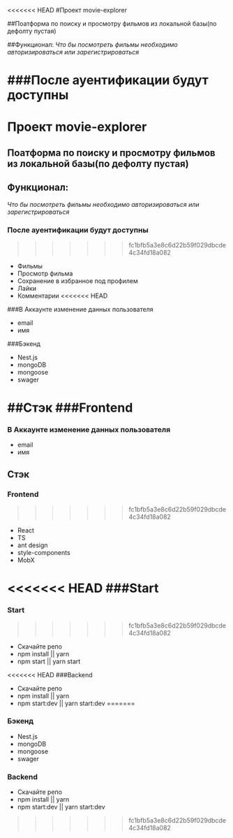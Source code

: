 <<<<<<< HEAD
#Проект movie-explorer

##Поатформа по поиску и просмотру фильмов из локальной базы(по дефолту пустая)

##Функционал:
*Что бы посмотреть фильмы необходимо авторизироваться или зарегистрироваться*

###После ауентификации будут доступны
=======
# Проект movie-explorer

## Поатформа по поиску и просмотру фильмов из локальной базы(по дефолту пустая)

## Функционал:
 *Что бы посмотреть фильмы необходимо авторизироваться или зарегистрироваться*
 
### После ауентификации будут доступны
>>>>>>> fc1bfb5a3e8c6d22b59f029dbcde4c34fd18a082
- Фильмы
- Просмотр фильма
- Сохранение в избранное под профилем
- Лайки
- Комментарии
<<<<<<< HEAD

###В Аккаунте изменение данных пользователя
- email
- имя

###Бэкенд
- Nest.js
- mongoDB
- mongoose
- swager

##Стэк
###Frontend
=======
 
 ### В Аккаунте изменение данных пользователя
 - email
 - имя
 
## Стэк
### Frontend
>>>>>>> fc1bfb5a3e8c6d22b59f029dbcde4c34fd18a082
- React
- TS
- ant design
- style-components
- MobX

<<<<<<< HEAD
###Start
=======
### Start
>>>>>>> fc1bfb5a3e8c6d22b59f029dbcde4c34fd18a082
- Скачайте репо
- npm install || yarn
- npm start || yarn start

<<<<<<< HEAD
###Backend
- Скачайте репо
- npm install || yarn
- npm start:dev || yarn start:dev
=======
### Бэкенд
 - Nest.js
 - mongoDB
 - mongoose
 - swager

### Backend
- Скачайте репо
- npm install || yarn
- npm start:dev || yarn start:dev

 

>>>>>>> fc1bfb5a3e8c6d22b59f029dbcde4c34fd18a082
